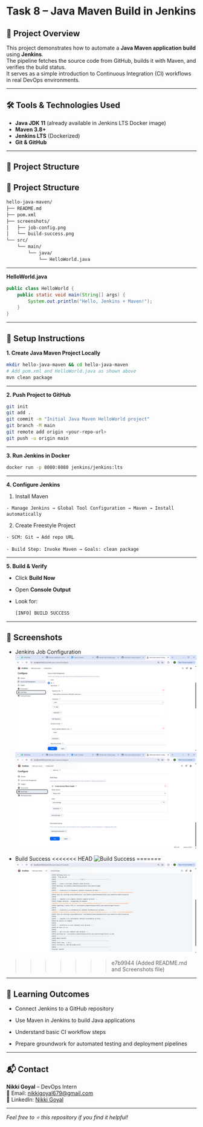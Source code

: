 # Task 8 – Java Maven Build in Jenkins

## 📌 Project Overview
This project demonstrates how to automate a **Java Maven application build** using **Jenkins**.  
The pipeline fetches the source code from GitHub, builds it with Maven, and verifies the build status.  
It serves as a simple introduction to Continuous Integration (CI) workflows in real DevOps environments.

---

## 🛠 Tools & Technologies Used
- **Java JDK 11** (already available in Jenkins LTS Docker image)
- **Maven 3.8+**
- **Jenkins LTS** (Dockerized)
- **Git & GitHub**

---

## 📂 Project Structure

## 📂 Project Structure

```bash
hello-java-maven/
├── README.md
├── pom.xml
├── screenshots/
│   ├── job-config.png
│   └── build-success.png
└── src/
    └── main/
        └── java/
            └── HelloWorld.java
```

---

**HelloWorld.java**
```java
public class HelloWorld {
    public static void main(String[] args) {
        System.out.println("Hello, Jenkins + Maven!");
    }
}
```
---

## 🚀 Setup Instructions

**1. Create Java Maven Project Locally**

```bash
mkdir hello-java-maven && cd hello-java-maven
# Add pom.xml and HelloWorld.java as shown above
mvn clean package
```

---

**2. Push Project to GitHub**

```bash
git init
git add .
git commit -m "Initial Java Maven HelloWorld project"
git branch -M main
git remote add origin <your-repo-url>
git push -u origin main
```

---

**3. Run Jenkins in Docker**

```bash
docker run -p 8080:8080 jenkins/jenkins:lts
```

---

**4. Configure Jenkins**

  1. Install Maven

    - Manage Jenkins → Global Tool Configuration → Maven → Install automatically

  2. Create Freestyle Project

    - SCM: Git → Add repo URL

    - Build Step: Invoke Maven → Goals: clean package

---

**5. Build & Verify**

  - Click **Build Now**

  - Open **Console Output**

  - Look for:

    ```bash
    [INFO] BUILD SUCCESS
    ```

---

## 📸 Screenshots

- Jenkins Job Configuration	
![Jenkins Job Configuration](Screenshots/jenkins_job_1.png)
![Jenkins Job Configuration](Screenshots/jenkins_job_2.png)

- Build Success	
<<<<<<< HEAD
![Build Success](Screenshot/Build_Success.png)
=======
![Build Success](Screenshots/Build_Success.png)
>>>>>>> e7b9944 (Added README.md and Screenshots file)

---

## 🎯 Learning Outcomes

 - Connect Jenkins to a GitHub repository

 - Use Maven in Jenkins to build Java applications

 - Understand basic CI workflow steps

 - Prepare groundwork for automated testing and deployment pipelines

---

## 📬 Contact
**Nikki Goyal** – DevOps Intern  
📧 Email: nikkigoyal679@gmail.com  
🔗 LinkedIn: [Nikki Goyal](https://www.linkedin.com/in/nikki-goyal-devops)

---

*Feel free to ⭐ this repository if you find it helpful!*
